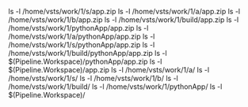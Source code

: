ls -l /home/vsts/work/1/s/app.zip
ls -l /home/vsts/work/1/a/app.zip
ls -l /home/vsts/work/1/b/app.zip
ls -l /home/vsts/work/1/build/app.zip
ls -l /home/vsts/work/1/pythonApp/app.zip
ls -l /home/vsts/work/1/a/pythonApp/app.zip
ls -l /home/vsts/work/1/s/pythonApp/app.zip
ls -l /home/vsts/work/1/build/pythonApp/app.zip
ls -l $(Pipeline.Workspace)/pythonApp/app.zip
ls -l $(Pipeline.Workspace)/app.zip
ls -l /home/vsts/work/1/a/
ls -l /home/vsts/work/1/s/
ls -l /home/vsts/work/1/b/
ls -l /home/vsts/work/1/build/
ls -l /home/vsts/work/1/pythonApp/
ls -l $(Pipeline.Workspace)/

